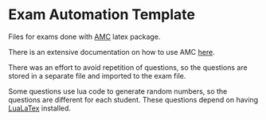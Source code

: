 # Exam Automation Template

Files for exams done with [AMC](https://www.auto-multiple-choice.net/) latex package.

There is an extensive documentation on how to use AMC [here](https://www.auto-multiple-choice.net/auto-multiple-choice.en/).

There was an effort to avoid repetition of questions, so the questions are stored in a separate file and imported to the exam file.

Some questions use lua code to generate random numbers, so the questions are different for each student.
These questions depend on having [LuaLaTex](https://www.overleaf.com/learn/latex/LuaLaTeX) installed.

